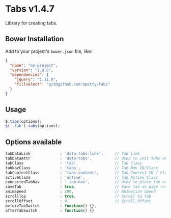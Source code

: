 # Tabs v1.4.7

Library for creating tabs.

## Bower Installation

Add to your project's `bower.json` file, like:

```json
{
  "name": "my-project",
  "version": "1.0.0",
  "dependencies": {
    "jquery": "1.11.0",
    "fillselect": "git@github.com:mpetty/tabs"
  }
}
```

## Usage

```javascript
$.tabs(options);
$('.tab').tabs(options);
```

## Options available

```javascript
tabDataLink             : 'data-tabs-link',     // Tab link
tabDataAttr             : 'data-tabs',          // Used to init tabs when initialized on document
tabClass                : 'tab',                // Tab Class
tabNavClass             : 'tabs',               // Tab Nav ID/Class
tabContentClass         : 'tabs-content',       // Tab Content ID / Class
activeClass             : 'active',             // Tab Active Class
connectedTabNav         : '.tab-nav',           // Used to place tab nav outside of container
saveTab                 : true,                 // Save tab on page refresh by using hashes
animSpeed               : 200,                  // Animation Speed
scrollTop               : true,                 // Scroll to tab
scrollOffset            : 0,                    // Scroll Offset
beforeTabSwitch         : function() {},
afterTabSwitch          : function() {}
```
